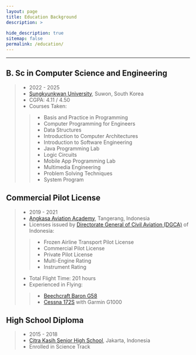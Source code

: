 ```yaml
---
layout: page
title: Education Background
description: >
  
hide_description: true
sitemap: false
permalink: /education/
---
```

---

## B. Sc in Computer Science and Engineering
> * 2022 - 2025
> * [Sungkyunkwan University], Suwon, South Korea
> * CGPA: 4.11 / 4.50
> * Courses Taken:
>> * Basis and Practice in Programming
>> * Computer Programming for Engineers
>> * Data Structures
>> * Introduction to Computer Architectures
>> * Introduction to Software Engineering
>> * Java Programming Lab
>> * Logic Circuits
>> * Mobile App Programming Lab
>> * Multimedia Engineering
>> * Problem Solving Techniques
>> * System Program


## Commercial Pilot License
> * 2019 - 2021
> * [Angkasa Aviation Academy], Tangerang, Indonesia
> * Licenses issued by [Directorate General of Civil Aviation (DGCA)] of Indonesia:
>> * Frozen Airline Transport Pilot License
>> * Commercial Pilot License
>> * Private Pilot License
>> * Multi-Engine Rating
>> * Instrument Rating
> * Total Flight Time: 201 hours
> * Experienced in Flying:
>> * [Beechcraft Baron G58]
>> * [Cessna 172S] with Garmin G1000


## High School Diploma
> * 2015 - 2018
> * [Citra Kasih Senior High School], Jakarta, Indonesia
> * Enrolled in Science Track

[Sungkyunkwan University]: https://www.skku.edu/eng/index.do
[Angkasa Aviation Academy]: https://www.angkasaaviationacademy.com/
[Directorate General of Civil Aviation (DGCA)]: https://hubud.dephub.go.id/hubud/website/
[Cessna 172S]: https://cessna.txtav.com/en/piston/cessna-skyhawk
[Beechcraft Baron G58]: https://beechcraft.txtav.com/en/baron-g58
[Citra Kasih Senior High School]: https://citrakasih.sch.id/sckjakarta/
